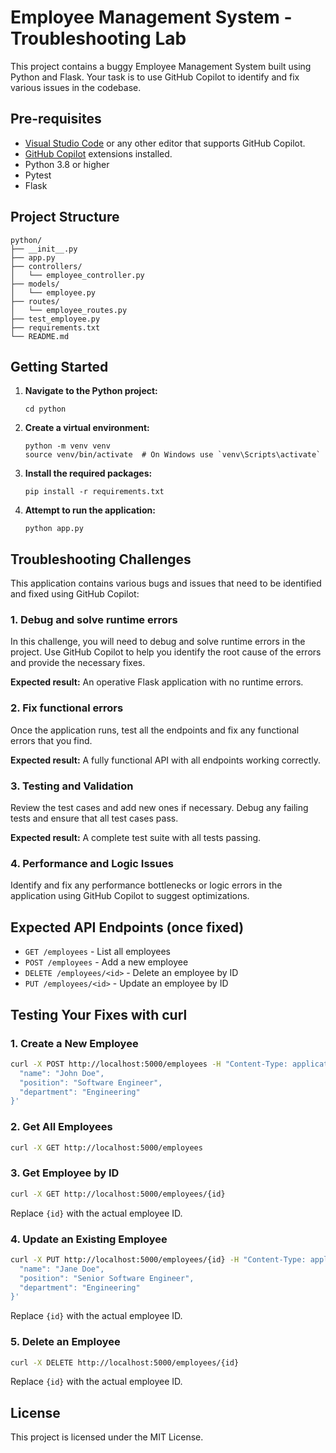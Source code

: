 # Employee Management System - Troubleshooting Lab

This project contains a buggy Employee Management System built using Python and Flask. Your task is to use GitHub Copilot to identify and fix various issues in the codebase.

## Pre-requisites

- [Visual Studio Code](https://code.visualstudio.com/) or any other editor that supports GitHub Copilot.
- [GitHub Copilot](https://copilot.github.com/) extensions installed.
- Python 3.8 or higher
- Pytest
- Flask

## Project Structure

```
python/
├── __init__.py
├── app.py
├── controllers/
│   └── employee_controller.py
├── models/
│   └── employee.py
├── routes/
│   └── employee_routes.py
├── test_employee.py
├── requirements.txt
└── README.md
```

## Getting Started

1. **Navigate to the Python project:**
   ```
   cd python
   ```

2. **Create a virtual environment:**
   ```
   python -m venv venv
   source venv/bin/activate  # On Windows use `venv\Scripts\activate`
   ```

3. **Install the required packages:**
   ```
   pip install -r requirements.txt
   ```

4. **Attempt to run the application:**
   ```
   python app.py
   ```

## Troubleshooting Challenges

This application contains various bugs and issues that need to be identified and fixed using GitHub Copilot:

### 1. Debug and solve runtime errors

In this challenge, you will need to debug and solve runtime errors in the project. Use GitHub Copilot to help you identify the root cause of the errors and provide the necessary fixes.

**Expected result:** An operative Flask application with no runtime errors.

### 2. Fix functional errors

Once the application runs, test all the endpoints and fix any functional errors that you find.

**Expected result:** A fully functional API with all endpoints working correctly.

### 3. Testing and Validation

Review the test cases and add new ones if necessary. Debug any failing tests and ensure that all test cases pass.

**Expected result:** A complete test suite with all tests passing.

### 4. Performance and Logic Issues

Identify and fix any performance bottlenecks or logic errors in the application using GitHub Copilot to suggest optimizations.

## Expected API Endpoints (once fixed)

- `GET /employees` - List all employees
- `POST /employees` - Add a new employee
- `DELETE /employees/<id>` - Delete an employee by ID
- `PUT /employees/<id>` - Update an employee by ID


## Testing Your Fixes with curl

### 1. Create a New Employee
```sh
curl -X POST http://localhost:5000/employees -H "Content-Type: application/json" -d '{
  "name": "John Doe",
  "position": "Software Engineer",
  "department": "Engineering"
}'
```

### 2. Get All Employees
```sh
curl -X GET http://localhost:5000/employees
```

### 3. Get Employee by ID
```sh
curl -X GET http://localhost:5000/employees/{id}
```
Replace `{id}` with the actual employee ID.

### 4. Update an Existing Employee
```sh
curl -X PUT http://localhost:5000/employees/{id} -H "Content-Type: application/json" -d '{
  "name": "Jane Doe",
  "position": "Senior Software Engineer", 
  "department": "Engineering"
}'
```
Replace `{id}` with the actual employee ID.

### 5. Delete an Employee
```sh
curl -X DELETE http://localhost:5000/employees/{id}
```
Replace `{id}` with the actual employee ID.

## License

This project is licensed under the MIT License.
